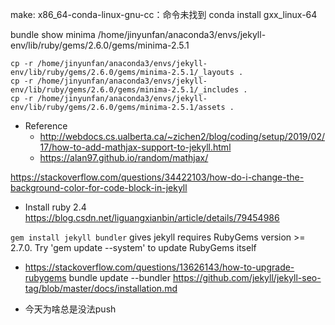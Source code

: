 make: x86_64-conda-linux-gnu-cc：命令未找到
conda install gxx_linux-64

bundle show minima
/home/jinyunfan/anaconda3/envs/jekyll-env/lib/ruby/gems/2.6.0/gems/minima-2.5.1

```{bash}
cp -r /home/jinyunfan/anaconda3/envs/jekyll-env/lib/ruby/gems/2.6.0/gems/minima-2.5.1/_layouts .
cp -r /home/jinyunfan/anaconda3/envs/jekyll-env/lib/ruby/gems/2.6.0/gems/minima-2.5.1/_includes .
cp -r /home/jinyunfan/anaconda3/envs/jekyll-env/lib/ruby/gems/2.6.0/gems/minima-2.5.1/assets .
```


- Reference
  - http://webdocs.cs.ualberta.ca/~zichen2/blog/coding/setup/2019/02/17/how-to-add-mathjax-support-to-jekyll.html
  - https://alan97.github.io/random/mathjax/

https://stackoverflow.com/questions/34422103/how-do-i-change-the-background-color-for-code-block-in-jekyll


- Install ruby 2.4
<https://blog.csdn.net/liguangxianbin/article/details/79454986>

`gem install jekyll bundler` gives
jekyll requires RubyGems version >= 2.7.0. Try 'gem update --system' to update RubyGems itself
- https://stackoverflow.com/questions/13626143/how-to-upgrade-rubygems
bundle update --bundler
https://github.com/jekyll/jekyll-seo-tag/blob/master/docs/installation.md


- 今天为啥总是没法push



